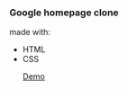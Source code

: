 
<h3>Google homepage clone</h3> 
<p>made with:</p> 
<ul>
  <li>HTML</li>
  <li>CSS</li>

<a class="README-link" href="https://lionelroy.github.io/google-homepage/">Demo</a>
